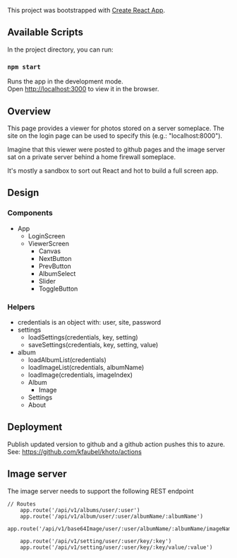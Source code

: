 This project was bootstrapped with [Create React App](https://github.com/facebook/create-react-app).

## Available Scripts

In the project directory, you can run:

### `npm start`

Runs the app in the development mode.<br />
Open [http://localhost:3000](http://localhost:3000) to view it in the browser.

## Overview
This page provides a viewer for photos stored on a server someplace.  The site on the login page can be used to specify this (e.g.: "localhost:8000").

Imagine that this viewer were posted to github pages and the image server sat on a private 
server behind a home firewall someplace.

It's mostly a sandbox to sort out React and hot to build a full screen app.  
## Design

### Components
* App
  * LoginScreen
  * ViewerScreen
    * Canvas
    * NextButton
    * PrevButton
    * AlbumSelect
    * Slider
    * ToggleButton

### Helpers
* credentials is an object with: user, site, password
* settings
  * loadSettings(credentials, key, setting) 
  * saveSettings(credentials, key, setting, value) 
* album 
  * loadAlbumList(credentials)
  * loadImageList(credentials, albumName)
  * loadImage(credentials, imageIndex)
  * Album
    * Image
  * Settings
  * About
## Deployment
Publish updated version to github and a github action pushes this to azure.  See: https://github.com/kfaubel/khoto/actions

## Image server
The image server needs to support the following REST endpoint
```
// Routes  
    app.route('/api/v1/albums/user/:user')
    app.route('/api/v1/album/user/:user/albumName/:albumName')  
    app.route('/api/v1/base64Image/user/:user/albumName/:albumName/imageName/:imageName')

    app.route('/api/v1/setting/user/:user/key/:key')
    app.route('/api/v1/setting/user/:user/key/:key/value/:value')  
    
```